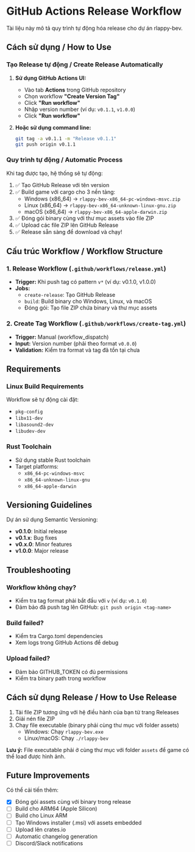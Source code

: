 # GitHub Actions Release Workflow

Tài liệu này mô tả quy trình tự động hóa release cho dự án rlappy-bev.

## Cách sử dụng / How to Use

### Tạo Release tự động / Create Release Automatically

1. **Sử dụng GitHub Actions UI:**
   - Vào tab **Actions** trong GitHub repository
   - Chọn workflow **"Create Version Tag"**
   - Click **"Run workflow"**
   - Nhập version number (ví dụ: `v0.1.1`, `v1.0.0`)
   - Click **"Run workflow"**

2. **Hoặc sử dụng command line:**
   ```bash
   git tag -a v0.1.1 -m "Release v0.1.1"
   git push origin v0.1.1
   ```

### Quy trình tự động / Automatic Process

Khi tag được tạo, hệ thống sẽ tự động:
1. ✅ Tạo GitHub Release với tên version
2. ✅ Build game với cargo cho 3 nền tảng:
   - Windows (x86_64) → `rlappy-bev-x86_64-pc-windows-msvc.zip`
   - Linux (x86_64) → `rlappy-bev-x86_64-unknown-linux-gnu.zip`
   - macOS (x86_64) → `rlappy-bev-x86_64-apple-darwin.zip`
3. ✅ Đóng gói binary cùng với thư mục assets vào file ZIP
4. ✅ Upload các file ZIP lên GitHub Release
5. ✅ Release sẵn sàng để download và chạy!

## Cấu trúc Workflow / Workflow Structure

### 1. Release Workflow (`.github/workflows/release.yml`)
- **Trigger:** Khi push tag có pattern `v*` (ví dụ: v0.1.0, v1.0.0)
- **Jobs:**
  - `create-release`: Tạo GitHub Release
  - `build`: Build binary cho Windows, Linux, và macOS
  - Đóng gói: Tạo file ZIP chứa binary và thư mục assets
  
### 2. Create Tag Workflow (`.github/workflows/create-tag.yml`)
- **Trigger:** Manual (workflow_dispatch)
- **Input:** Version number (phải theo format `v0.0.0`)
- **Validation:** Kiểm tra format và tag đã tồn tại chưa

## Requirements

### Linux Build Requirements
Workflow sẽ tự động cài đặt:
- `pkg-config`
- `libx11-dev`
- `libasound2-dev`
- `libudev-dev`

### Rust Toolchain
- Sử dụng stable Rust toolchain
- Target platforms:
  - `x86_64-pc-windows-msvc`
  - `x86_64-unknown-linux-gnu`
  - `x86_64-apple-darwin`

## Versioning Guidelines

Dự án sử dụng Semantic Versioning:
- **v0.1.0**: Initial release
- **v0.1.x**: Bug fixes
- **v0.x.0**: Minor features
- **v1.0.0**: Major release

## Troubleshooting

### Workflow không chạy?
- Kiểm tra tag format phải bắt đầu với `v` (ví dụ: `v0.1.0`)
- Đảm bảo đã push tag lên GitHub: `git push origin <tag-name>`

### Build failed?
- Kiểm tra Cargo.toml dependencies
- Xem logs trong GitHub Actions để debug

### Upload failed?
- Đảm bảo GITHUB_TOKEN có đủ permissions
- Kiểm tra binary path trong workflow

## Cách sử dụng Release / How to Use Release

1. Tải file ZIP tương ứng với hệ điều hành của bạn từ trang Releases
2. Giải nén file ZIP
3. Chạy file executable (binary phải cùng thư mục với folder assets)
   - Windows: Chạy `rlappy-bev.exe`
   - Linux/macOS: Chạy `./rlappy-bev`

**Lưu ý:** File executable phải ở cùng thư mục với folder `assets` để game có thể load được hình ảnh.

## Future Improvements

Có thể cải tiến thêm:
- [x] Đóng gói assets cùng với binary trong release
- [ ] Build cho ARM64 (Apple Silicon)
- [ ] Build cho Linux ARM
- [ ] Tạo Windows installer (.msi) với assets embedded
- [ ] Upload lên crates.io
- [ ] Automatic changelog generation
- [ ] Discord/Slack notifications
